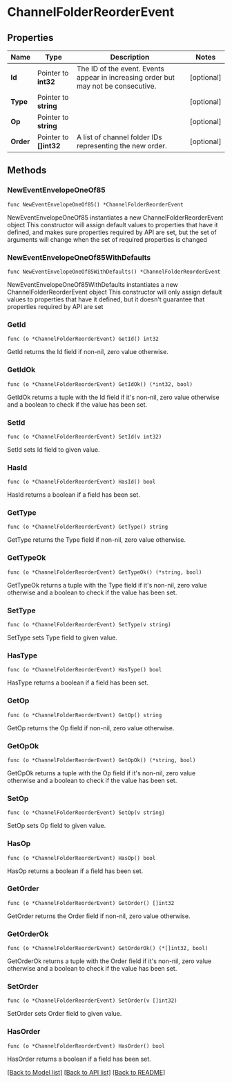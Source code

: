 # ChannelFolderReorderEvent

## Properties

Name | Type | Description | Notes
------------ | ------------- | ------------- | -------------
**Id** | Pointer to **int32** | The ID of the event. Events appear in increasing order but may not be consecutive.  | [optional] 
**Type** | Pointer to **string** |  | [optional] 
**Op** | Pointer to **string** |  | [optional] 
**Order** | Pointer to **[]int32** | A list of channel folder IDs representing the new order.  | [optional] 

## Methods

### NewEventEnvelopeOneOf85

`func NewEventEnvelopeOneOf85() *ChannelFolderReorderEvent`

NewEventEnvelopeOneOf85 instantiates a new ChannelFolderReorderEvent object
This constructor will assign default values to properties that have it defined,
and makes sure properties required by API are set, but the set of arguments
will change when the set of required properties is changed

### NewEventEnvelopeOneOf85WithDefaults

`func NewEventEnvelopeOneOf85WithDefaults() *ChannelFolderReorderEvent`

NewEventEnvelopeOneOf85WithDefaults instantiates a new ChannelFolderReorderEvent object
This constructor will only assign default values to properties that have it defined,
but it doesn't guarantee that properties required by API are set

### GetId

`func (o *ChannelFolderReorderEvent) GetId() int32`

GetId returns the Id field if non-nil, zero value otherwise.

### GetIdOk

`func (o *ChannelFolderReorderEvent) GetIdOk() (*int32, bool)`

GetIdOk returns a tuple with the Id field if it's non-nil, zero value otherwise
and a boolean to check if the value has been set.

### SetId

`func (o *ChannelFolderReorderEvent) SetId(v int32)`

SetId sets Id field to given value.

### HasId

`func (o *ChannelFolderReorderEvent) HasId() bool`

HasId returns a boolean if a field has been set.

### GetType

`func (o *ChannelFolderReorderEvent) GetType() string`

GetType returns the Type field if non-nil, zero value otherwise.

### GetTypeOk

`func (o *ChannelFolderReorderEvent) GetTypeOk() (*string, bool)`

GetTypeOk returns a tuple with the Type field if it's non-nil, zero value otherwise
and a boolean to check if the value has been set.

### SetType

`func (o *ChannelFolderReorderEvent) SetType(v string)`

SetType sets Type field to given value.

### HasType

`func (o *ChannelFolderReorderEvent) HasType() bool`

HasType returns a boolean if a field has been set.

### GetOp

`func (o *ChannelFolderReorderEvent) GetOp() string`

GetOp returns the Op field if non-nil, zero value otherwise.

### GetOpOk

`func (o *ChannelFolderReorderEvent) GetOpOk() (*string, bool)`

GetOpOk returns a tuple with the Op field if it's non-nil, zero value otherwise
and a boolean to check if the value has been set.

### SetOp

`func (o *ChannelFolderReorderEvent) SetOp(v string)`

SetOp sets Op field to given value.

### HasOp

`func (o *ChannelFolderReorderEvent) HasOp() bool`

HasOp returns a boolean if a field has been set.

### GetOrder

`func (o *ChannelFolderReorderEvent) GetOrder() []int32`

GetOrder returns the Order field if non-nil, zero value otherwise.

### GetOrderOk

`func (o *ChannelFolderReorderEvent) GetOrderOk() (*[]int32, bool)`

GetOrderOk returns a tuple with the Order field if it's non-nil, zero value otherwise
and a boolean to check if the value has been set.

### SetOrder

`func (o *ChannelFolderReorderEvent) SetOrder(v []int32)`

SetOrder sets Order field to given value.

### HasOrder

`func (o *ChannelFolderReorderEvent) HasOrder() bool`

HasOrder returns a boolean if a field has been set.


[[Back to Model list]](../README.md#documentation-for-models) [[Back to API list]](../README.md#documentation-for-api-endpoints) [[Back to README]](../README.md)


